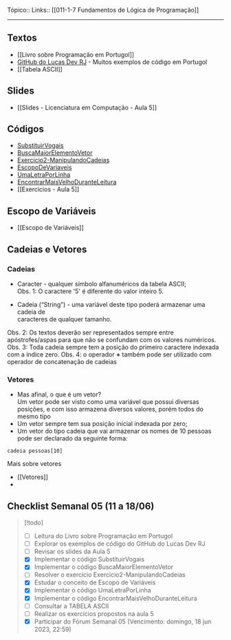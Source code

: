 Tópico:: 
Links:: [[011-1-7 Fundamentos de Lógica de Programação]]

---
## Textos

- [[Livro sobre Programação em Portugol]]
- [GitHub do Lucas Dev RJ](https://github.com/LucasDevRJ/logica_de_programacao_com_portugol) - Muitos exemplos de código em Portugol
- [[Tabela ASCII]]

## Slides

- [[Slides - Licenciatura em Computação - Aula 5]]

## Códigos

- [SubstituirVogais](https://chat.openai.com/SubstituirVogais)
- [BuscaMaiorElementoVetor](https://chat.openai.com/BuscaMaiorElementoVetor)
- [Exercicio2-ManipulandoCadeias](https://chat.openai.com/Exercicio2-ManipulandoCadeias)
- [EscopoDeVariaveis](https://chat.openai.com/EscopoDeVariaveis)
- [UmaLetraPorLinha](https://chat.openai.com/UmaLetraPorLinha)
- [EncontrarMaisVelhoDuranteLeitura](https://chat.openai.com/EncontrarMaisVelhoDuranteLeitura)
- [[Exercicios - Aula 5]]

## Escopo de Variáveis

- [[Escopo de Variáveis]]

## Cadeias e Vetores
### Cadeias
- Caracter - qualquer símbolo alfanuméricos da tabela ASCII;  
Obs. 1: O caractere '5' é diferente do valor inteiro 5.  

- Cadeia (“String”) - uma variável deste tipo poderá armazenar uma cadeia de  
caracteres de qualquer tamanho.

Obs. 2: Os textos deverão ser representados sempre entre apóstrofes/aspas  para que não se confundam com os valores numéricos.  
Obs. 3: Toda cadeia sempre tem a posição do primeiro caractere indexada com  a índice zero.
Obs. 4: o operador **+** também pode ser utilizado com operador de concatenação de cadeias
### Vetores
- Mas afinal, o que é um vetor?  
	Um vetor pode ser visto como uma variável que possui diversas posições, e com isso armazena diversos valores, porém todos do mesmo tipo
- Um vetor sempre tem sua posição inicial indexada por zero;  
- Um vetor do tipo cadeia que vai armazenar os nomes de 10 pessoas pode ser declarado da seguinte forma:  

`cadeia pessoas[10]`

Mais sobre vetores
- [[Vetores]]
-
## Checklist Semanal 05 (11 a 18/06)
>[!todo]
> - [ ] Leitura do Livro sobre Programação em Portugol
>  - [ ] Explorar os exemplos de código do GitHub do Lucas Dev RJ
>  - [ ] Revisar os slides da Aula 5
>  - [x] Implementar o código SubstituirVogais
>  - [x] Implementar o código BuscaMaiorElementoVetor
>  - [ ] Resolver o exercício Exercicio2-ManipulandoCadeias
>  - [x] Estudar o conceito de Escopo de Variáveis
>  - [x] Implementar o código UmaLetraPorLinha
>  - [x] Implementar o código EncontrarMaisVelhoDuranteLeitura
>  - [ ] Consultar a TABELA ASCII
>  - [ ] Realizar os exercícios propostos na aula 5
>  - [x] Participar do Fórum Semanal 05 (Vencimento: domingo, 18 jun 2023, 22:59)
